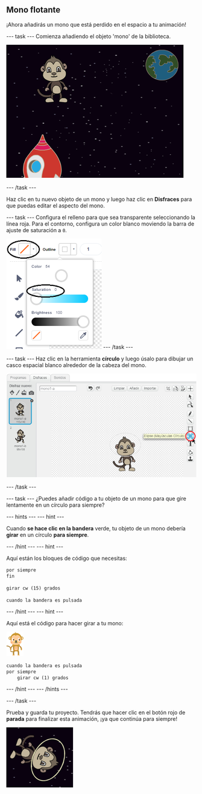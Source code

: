 ## Mono flotante

¡Ahora añadirás un mono que está perdido en el espacio a tu animación!

\--- task \--- Comienza añadiendo el objeto 'mono' de la biblioteca.

![Agregar la figura de un mono](images/space-monkey-sprite.png)

\--- /task \---

Haz clic en tu nuevo objeto de un mono y luego haz clic en **Disfraces** para que puedas editar el aspecto del mono.

\--- task \--- Configura el relleno para que sea transparente seleccionando la línea roja. Para el contorno, configura un color blanco moviendo la barra de ajuste de saturación a `0`.

![Hacer color blanco](images/make-white.png) \--- /task \---

\--- task \--- Haz clic en la herramienta **círculo** y luego úsalo para dibujar un casco espacial blanco alrededor de la cabeza del mono.

![Casco espacial de mono](images/space-monkey-edit.png)

\--- /task \---

\--- task \--- ¿Puedes añadir código a tu objeto de un mono para que gire lentamente en un círculo para siempre?

\--- hints \--- \--- hint \---

Cuando **se hace clic en la bandera** verde, tu objeto de un mono debería **girar** en un círculo **para siempre**.

\--- /hint \--- \--- hint \---

Aquí están los bloques de código que necesitas:

```blocks3
por siempre
fin

girar cw (15) grados

cuando la bandera es pulsada
```

\--- /hint \--- \--- hint \---

Aquí está el código para hacer girar a tu mono:

![Objeto de un mono](images/sprite-monkey.png)

```blocks3
cuando la bandera es pulsada
por siempre
    girar cw (1) grados
```

\--- /hint \--- \--- /hints \---

\--- /task \---

Prueba y guarda tu proyecto. Tendrás que hacer clic en el botón rojo de **parada** para finalizar esta animación, ¡ya que continúa para siempre!

![Prueba el mono giratorio](images/space-spin-test.png)